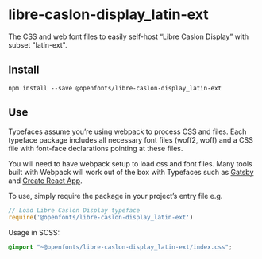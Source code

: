 
# libre-caslon-display_latin-ext

The CSS and web font files to easily self-host “Libre Caslon Display” with subset "latin-ext".

## Install

`npm install --save @openfonts/libre-caslon-display_latin-ext`

## Use

Typefaces assume you’re using webpack to process CSS and files. Each typeface
package includes all necessary font files (woff2, woff) and a CSS file with
font-face declarations pointing at these files.

You will need to have webpack setup to load css and font files. Many tools built
with Webpack will work out of the box with Typefaces such as [Gatsby](https://github.com/gatsbyjs/gatsby)
and [Create React App](https://github.com/facebookincubator/create-react-app).

To use, simply require the package in your project’s entry file e.g.

```javascript
// Load Libre Caslon Display typeface
require('@openfonts/libre-caslon-display_latin-ext')
```

Usage in SCSS:
```scss
@import "~@openfonts/libre-caslon-display_latin-ext/index.css";
```
